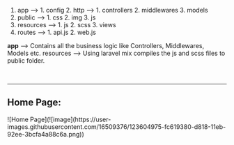 
1. app -->
        1. config
        2. http   -->
                    1. controllers
                    2. middlewares
        3. models
2. public -->
        1. css
        2. img
        3. js
3. resources -->
        1. js
        2. scss
        3. views
4. routes -->
        1. api.js
        2. web.js
        

**app** --> Contains all the business logic like Controllers, Middlewares, Models etc.
resources --> Using laravel mix compiles the js and scss files to public folder.

<br>
<hr>
<h2>Home Page: </h2>
![Home Page](![image](https://user-images.githubusercontent.com/16509376/123604975-fc619380-d818-11eb-92ee-3bcfa4a88c6a.png))
